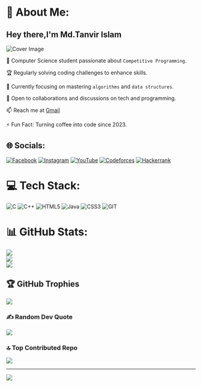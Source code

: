 # 💫 About Me:
## Hey there,I'm Md.Tanvir Islam
  ![Cover Image](https://raw.githubusercontent.com/TheDudeThatCode/TheDudeThatCode/master/Assets/Developer.gif)

🚀 Computer Science student passionate about `Competitive Programming`.

🏆 Regularly solving coding challenges to enhance skills.

🌱 Currently focusing on mastering `algorithms` and `data structures`.

💬 Open to collaborations and discussions on tech and programming.

📫 Reach me at [Gmail](mailto:tanvir12islam34@gmail.com)

⚡ Fun Fact: Turning coffee into code since 2023.


## 🌐 Socials:
[![Facebook](https://img.shields.io/badge/Facebook-%231877F2.svg?logo=Facebook&logoColor=white)](https://facebook.com/tanvir12islam34) 
[![Instagram](https://img.shields.io/badge/Instagram-%23E4405F.svg?logo=Instagram&logoColor=white)](https://instagram.com/tanvir__islam__) 
[![YouTube](https://img.shields.io/badge/YouTube-%23FF0000.svg?logo=YouTube&logoColor=white)](https://youtube.com/@tanvir12) 
[![Codeforces](https://img.shields.io/badge/Codeforces-445f9d.svg?logo=Codeforces&logoColor=white)](https://codeforces.com/profile/tanvir_136)
[![Hackerrank](https://img.shields.io/badge/-Hackerrank-2EC866.svg?logo=HackerRank&logoColor=white)](https://hackerrank.com/tanvir_islam__)

# 💻 Tech Stack:
![C](https://img.shields.io/badge/c-%2300599C.svg?style=plastic&logo=c&logoColor=white) ![C++](https://img.shields.io/badge/c++-%2300599C.svg?style=plastic&logo=c%2B%2B&logoColor=white) ![HTML5](https://img.shields.io/badge/html5-%23E34F26.svg?style=plastic&logo=html5&logoColor=white) ![Java](https://img.shields.io/badge/java-%23ED8B00.svg?style=plastic&logo=openjdk&logoColor=white) ![CSS3](https://img.shields.io/badge/css3-%231572B6.svg?style=plastic&logo=css3&logoColor=white) ![GIT](https://img.shields.io/badge/Git-fc6d26?style=plastic&logo=git&logoColor=white)
# 📊 GitHub Stats:
![](https://github-readme-stats.vercel.app/api?username=tanvir-136&theme=nightowl&hide_border=false&include_all_commits=true&count_private=true)<br/>
![](https://github-readme-streak-stats.herokuapp.com/?user=tanvir-136&theme=nightowl&hide_border=false)<br/>
![](https://github-readme-stats.vercel.app/api/top-langs/?username=tanvir-136&theme=nightowl&hide_border=false&include_all_commits=true&count_private=true&layout=compact)

## 🏆 GitHub Trophies
![](https://github-profile-trophy.vercel.app/?username=tanvir-136&theme=radical&no-frame=false&no-bg=true&margin-w=4)

### ✍️ Random Dev Quote
![](https://quotes-github-readme.vercel.app/api?type=horizontal&theme=radical)

### 🔝 Top Contributed Repo
![](https://github-contributor-stats.vercel.app/api?username=tanvir-136&limit=5&theme=onedark&combine_all_yearly_contributions=true)

---
[![](https://visitcount.itsvg.in/api?id=tanvir-136&icon=0&color=7)](https://visitcount.itsvg.in)

<!-- Proudly created with GPRM ( https://gprm.itsvg.in ) -->
